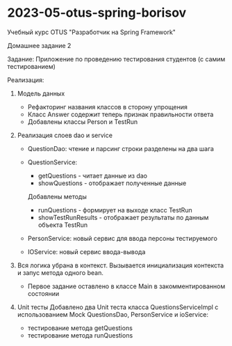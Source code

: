 # 2023-05-otus-spring-borisov
Учебный курс OTUS "Разработчик на Spring Framework"

Домашнее задание 2

Задание:
Приложение по проведению тестирования студентов (с самим тестированием)

Реализация:
1. Модель данных 
     - Рефакторинг названия классов в сторону упрощения
	 - Класс Answer содержит теперь признак правильности ответа
	 - Добавлены классы Person и TestRun
	 
2. Реализация слоев dao и service
     - QuestionDao: чтение и парсинг строки разделены на два шага
     - QuestionService: 
         - getQuestions  - читает данные из dao
         - showQuestions - отображает полученные данные 
		  
         Добавлены методы
         - runQuestions       - формирует на выходе класс TestRun
         - showTestRunResults - отображает результаты по данным объекта TestRun
	 
     - PersonService: новый сервис для ввода персоны тестируемого	 
     - IOService:     новый сервис ввода-вывода

3. Вся логика убрана в контекст. Вызывается инициализация контекста и запус метода одного bean.
     - Первое задание оставлено в классе Main в закомментированном состоянии

2. Unit тесты
     Добавлено два Unit теста класса QuestionsServiceImpl 
     с использованием Mock QuestionsDao, PersonService и ioService:
	 - тестирование метода getQuestions
	 - тестирование метода runQuestions
